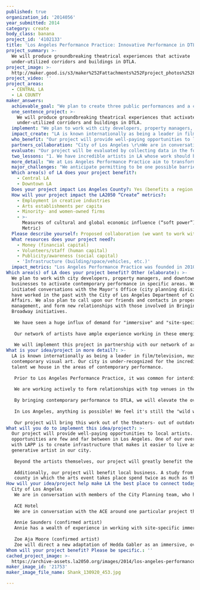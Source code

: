 ```yaml
---
published: true
organization_id: '2014056'
year_submitted: 2014
category: create
body_class: banana
project_id: '4102133'
title: 'Los Angeles Performance Practice: Innovative Performance in DTLA'
project_summary: >-
  We will produce groundbreaking theatrical experiences that activate
  under-utilized corridors and buildings in DTLA. 
project_image: >-
  http://maker.good.is/s3/maker%252Fattachments%252Fproject_photos%252Fimages%252F21753%252Fdisplay%252FShank_130920_453.jpg=c570x385
project_video: ''
project_areas:
  - CENTRAL LA
  - LA COUNTY
maker_answers:
  achievable_goal: "We plan to create three public performances and a culminating event for all three between November 2014 and September 2015.  We have produced site-specific work in the past, and it typically takes three to six months of planning and rehearsal before a project is ready for public performance.  \r\n\r\nTwo of the three projects have already embarked on the pre-production and development process, allowing us to act quickly in implementing at least one of the three projects early in the cycle.  \r\n\r\nOur general timeline for the project:\r\nOctober 2014:  \r\nConfirm venue for Project #1 with downtown developers\r\nHire performers & designers for Project #1\r\nRehearsals begin for Project #1\r\nDesign and build process for Project #1\r\n\r\nNovember 2014:\r\nPerformances for Project #1 in DTLA site\r\nReading & Design meetings for Project #2 at DTLA site\r\nHire Design team for Project #2\r\n\r\nDecember 2014: \r\nHire performers for Project #2\r\nWorkshop for Project #2\r\nConfirm lead artists for Project #3\r\n\r\nJanuary 2015: \r\nRehearsals for Project #2\r\nBuild and execute designs for Project #2\r\nInitial design meetings & readings for Project #3\r\n\r\nFebruary 2015:\r\nPerformances for Project #2\r\n\r\nMarch 2015:\r\nComplete development & pre-production for Project #3\r\n\r\nApril 2015:\r\nWorkshops & Design meetings for Project #3\r\n\r\nMay 2015:\r\nBegin planning for culminating project / LAX Festival\r\nRehearsals & Build for Project #3\r\n\r\nJune 2015:\r\nPerformances for Project #3\r\n\r\nJune-August, 2015:\r\nPlanning for culminating project\r\n\r\nSeptember 2015:\r\nCulminating Festival, highlighting all three projects\r\n\r\n"
  one_sentence_project: >-
    We will produce groundbreaking theatrical experiences that activate
    under-utilized corridors and buildings in DTLA. 
  implement: "We plan to work with city developers, property managers, and downtown businesses to activate contemporary performance in specific areas.  We have initiated conversations with the Mayor's Office (city planning division), and have worked in the past with the City of Los Angeles Department of Cultural Affairs.  We also plan to call upon our friends and contacts in property management, and form new relationships with those involved in Bringing Back Broadway initiatives.  \r\n\r\nWe have seen a huge influx of demand for \"immersive\" and \"site-specific\" performance in the past 2-5 years.  In New York, for example, some of the most successful performances have been in non-traditional sites- with 'Sleep No More' being the most dominant example.  Audiences are hungry for immersive experiences, and at the same time contemporary art with aesthetic integrity.  \r\n\r\nOur network of artists have ample experience working in these emerging forms- but producing at this scale can be expensive.  These performance experiences are often intended for intimate audiences, making it impossible to recoup costs through ticket sales alone.  Other companies have attempted this kind of work, but have been unable to pay artists a fair wage.  \r\n\r\nWe will implement this project in partnership with our network of artists, providing opportunities to emerging artists in Los Angeles, and relying on the strengths of artists who are already developing projects within this framework- but still seeking a venue and producing infrastructure. We will hire performers, directors, designers, visual artists, composers, and stage managers to execute the highest quality experience possible.   "
  impact_create: "LA is known internationally as being a leader in film/television, music, even contemporary visual art.  Our city is under-recognized for the incredible talent we house in the areas of contemporary performance.  \r\n\r\nPrior to Los Angeles Performance Practice, it was common for interdisciplinary artists working in performance to develop and present work outside of their home city.  LA artists were (and still are) presenting work at world-class venues in New York, Philadelphia, Minneapolis, Dallas, plus in Europe and Latin America.  But, sufficient opportunities were hard to come by in LA.  \r\n\r\nWe are working actively to form relationships with top venues in the city to promote the work of our local artists.  We have two premieres scheduled at REDCAT in the coming year, and are in our second year with the Bootleg Theater producing the Live Arts Exchange (LAX) Festival for contemporary work.  \r\n\r\nBy bringing contemporary performance to DTLA, we will elevate the overall perception of performance emerging out of Los Angeles, and will activate our local audiences and communities in celebration of our work.  \r\n\r\nIn Los Angeles, anything is possible!  We feel it's still the \"wild west\" of theater/dance/performance forms.  Because of this, it's the best place to innovate art itself- to tell stories about THIS MOMENT, using tools and technologies of the present day.  \r\n\r\nOur project will bring this work out of the theaters- out of outdated infrastructure- and into the streets.  We'll activate hotels, office buildings, parks, street corners, abandoned warehouses.  By relocated performance to a public space beyond the walls of the theater, we will encourage expanded creativity that will funnel into other industries in Los Angeles: film/tv, design, restaurants, hotels, etc.  "
  who_benefit: "Our project will provide well-paying opportunities to local artists.  These opportunities are few and far between in Los Angeles.  One of our overall goals with LAPP is to create infrastructure that makes it easier to live as a generative artist in our city.  \r\n\r\nBeyond the artists themselves, our project will greatly benefit the City of Los Angeles.  It is well known that bringing arts and culture to underdeveloped sectors of cities worldwide sparks city development.  We have seen this pattern re-occur several times in the country- and several times in Los Angeles.\r\n\r\nAdditionally, our project will benefit local business.  A study from Americans for the Arts found that \"Attendees at arts events spend $24.60 per person, per event, beyond the cost of admission on items such as meals, parking, and babysitters. Attendees who live outside the \r\ncounty in which the arts event takes place spend twice as much as their local counterparts ($39.96 vs. $17.42)—valuable revenue for local businesses and the community.   "
  partners_collaboration: "City of Los Angeles \r\nWe are in conversation with members of the City Planning team, who have expressed interest in working with us to identify projects that could be used as activating arts and cultural activities in under-utilized parts of the city.  Should we receive this funding, we will be able to offer the City our services in programming these unused areas.  \r\n\r\nACE Hotel\r\nWe are in conversation with the ACE around one particular project that would occur on Broadway as an immersive, overnight experience.  The success of this collaboration also hinges on funding.  The ACE has a built-in audience of local art-seekers, and we would be thrilled to work with them.  \r\n\r\nAnnie Saunders (confirmed artist)\r\nAnnie has a wealth of experience in working with site-specific immersive performances.  Her project 'The Day Shall Declare It' explores the concept of work, both what it means to us and what it does to us. The piece interrogates beliefs about working, work ethics, work/life balance and how these concepts infiltrate our relationships with others and ourselves.\r\n\r\nZoe Aja Moore (confirmed artist)\r\nZoe will direct a new adaptation of Hedda Gabler as an immersive, overnight experience. Hedda is a cry for a new radicalism – a woman in the midst of bourgeois culture struggles to break free from the repetition of history. By extending the classic play, Hedda Gabler, into an overnight event the play is adapted into a ritualistic experience that invites the audience to encounter the action of the performance through an intimate proscenium – the performers and audiences body rhythms of sleep and wakefulness align with each other, shifting the play from it’s traditional psychological profile into a united experience of the play’s universal themes. The extended duration of the play aerates the text, creating space for operatic expressions and intimate moments."
  evaluate: "Our project will be evaluated by collecting data in the following forms:\r\n\r\n1. Our box office data will be collected and computed.  Box office data will allow us to make estimates of economic impact using toolkits provided by Americans for the Arts.  \r\n\r\n2. Our box office data will be submitted to the LA Arts Census, which will provide metrics on our audience community- who they are, where they live, and how often they participate in other cultural activities.  \r\n\r\n3. Our budget and box office data will be reported through the Cultural Data Project, which will provide comparative reports between our annual activity and other organizations and projects around the country.  "
  two_lessons: "1. We have incredible artists in LA whose work should be seen by their own communities.  I have seen our city's top artists develop new work in residencies in New York, San Francisco, and everywhere in between, but not give a presentation or showing of the work in Los Angeles for 2-3 years at a time.  \r\n\r\nThese artists are incredible assets to our city, and we must make it affordable for them to create their work, and share it locally.  One of the leading factors that led to the founding of Los Angeles Performance Practice was a passion for creating opportunities and infrastructure for our top artists to develop new work in the city where they live.  \r\n\r\n2. Audiences are hungry for cultural experiences that immerse them in a new world.  Film, TV, and video games can only take us so far.  The new forms emerging in the performance world allow audience members to inhabit completely new environments, curated on a detail-specific level, where they can actually interact with story, characters, and their surroundings. This is beyond 3D entertainment- it is live performance.  \r\n\r\nI attended a conference on theater in the past three months that reminded me of this more than ever before.  Theater organizations are struggling to find new audiences.  This is because they are not programming new work.  Los Angeles has an opportunity to be on the front lines of cultural evolution- free from the restraints of the rules implemented by institutions that are decades old and held captive by outdated architecture.\r\n\r\nWe have the opportunity to truly create something new.  And, to create something that is meaningful to our current culture- work about topics that are current and relevant to the tenants of this century.  "
  more_detail: "We at Los Angeles Performance Practice aim to transform the cultural landscape of Los Angeles and beyond by contributing to a shared knowledge, resources, and conversational critique.  We produce groundbreaking theatrical experiences through innovative approaches to collaboration, technology, and social engagement.\r\n\r\nWith LA2050, we hope to create a series of performance events in Downtown LA, working with key partners to activate under-utilized streets, buildings, and public spaces to provide artists with increased opportunities to share work, and audiences with sought-after immersive performance experiences.  "
  major_challenges: "We anticipate permitting to be one possible barrier or challenge.  We have worked in the past with the LAPD, and have always researched city ordinances well in advance of any project that is set to take place in public space.  We will ensure we overcome any permitting barriers by planning well in advance, and seeking advice from our friends at Grand Park, who have produced a series of very large performance events in Downtown LA.  \r\n\r\nWe also anticipate communications to be a challenge.  It is important to us that we reach out to artists and audience members who may have an interest in the project, who fall outside of our existing networks.  We plan to implement a comprehensive communications strategy, including plans to effectively use our social media toolkit.  We will also engage the press through our publicity partner Pazos Media, to ensure we are casting a wide net for audiences and artists in the LA area.  \r\n"
  Which area(s) of LA does your project benefit?:
    - Central LA
    - Downtown LA
  Does your project impact Los Angeles County?: Yes (benefits a region of LA County)
  How will your project impact the LA2050 “Create” metrics?:
    - Employment in creative industries
    - Arts establishments per capita
    - Minority- and women-owned firms
    - >-
      Measures of cultural and global economic influence (“soft power”) (Dream
      Metric)
  Please describe yourself: Proposed collaboration (we want to work with partners!)
  What resources does your project need?:
    - Money (financial capital)
    - Volunteers/staff (human capital)
    - Publicity/awareness (social capital)
    - 'Infrastructure (building/space/vehicles, etc.)'
  impact_metrics: "Los Angeles Performance Practice was founded in 2010 by Miranda Wright.  We are a woman-owned firm, and support the work of female and minority artists. \r\n\r\nWe specialize in international collaboration, and are always looking for ways to \"export\" LA culture, in addition to bringing international artists to our city.  \r\n\r\nWe pay artists above union standards for performances, and strive to form partnerships with local businesses whenever possible to have positive cultural and economic impacts in the community. "
Which area(s) of LA does your project benefit? Other (elaborate): >-
  We plan to work with city developers, property managers, and downtown
  businesses to activate contemporary performance in specific areas. We have
  initiated conversations with the Mayor's Office (city planning division), and
  have worked in the past with the City of Los Angeles Department of Cultural
  Affairs. We also plan to call upon our friends and contacts in property
  management, and form new relationships with those involved in Bringing Back
  Broadway initiatives. 
   
   We have seen a huge influx of demand for "immersive" and "site-specific" performance in the past 2-5 years. In New York, for example, some of the most successful performances have been in non-traditional sites- with 'Sleep No More' being the most dominant example. Audiences are hungry for immersive experiences, and at the same time contemporary art with aesthetic integrity. 
   
   Our network of artists have ample experience working in these emerging forms- but producing at this scale can be expensive. These performance experiences are often intended for intimate audiences, making it impossible to recoup costs through ticket sales alone. Other companies have attempted this kind of work, but have been unable to pay artists a fair wage. 
   
   We will implement this project in partnership with our network of artists, providing opportunities to emerging artists in Los Angeles, and relying on the strengths of artists who are already developing projects within this framework- but still seeking a venue and producing infrastructure. We will hire performers, directors, designers, visual artists, composers, and stage managers to execute the highest quality experience possible.
What is your idea/project in more detail?: >-
  LA is known internationally as being a leader in film/television, music, even
  contemporary visual art. Our city is under-recognized for the incredible
  talent we house in the areas of contemporary performance. 
   
   Prior to Los Angeles Performance Practice, it was common for interdisciplinary artists working in performance to develop and present work outside of their home city. LA artists were (and still are) presenting work at world-class venues in New York, Philadelphia, Minneapolis, Dallas, plus in Europe and Latin America. But, sufficient opportunities were hard to come by in LA. 
   
   We are working actively to form relationships with top venues in the city to promote the work of our local artists. We have two premieres scheduled at REDCAT in the coming year, and are in our second year with the Bootleg Theater producing the Live Arts Exchange (LAX) Festival for contemporary work. 
   
   By bringing contemporary performance to DTLA, we will elevate the overall perception of performance emerging out of Los Angeles, and will activate our local audiences and communities in celebration of our work. 
   
   In Los Angeles, anything is possible! We feel it's still the "wild west" of theater/dance/performance forms. Because of this, it's the best place to innovate art itself- to tell stories about THIS MOMENT, using tools and technologies of the present day. 
   
   Our project will bring this work out of the theaters- out of outdated infrastructure- and into the streets. We'll activate hotels, office buildings, parks, street corners, abandoned warehouses. By relocated performance to a public space beyond the walls of the theater, we will encourage expanded creativity that will funnel into other industries in Los Angeles: film/tv, design, restaurants, hotels, etc.
What will you do to implement this idea/project?: >-
  Our project will provide well-paying opportunities to local artists. These
  opportunities are few and far between in Los Angeles. One of our overall goals
  with LAPP is to create infrastructure that makes it easier to live as a
  generative artist in our city. 
   
   Beyond the artists themselves, our project will greatly benefit the City of Los Angeles. It is well known that bringing arts and culture to underdeveloped sectors of cities worldwide sparks city development. We have seen this pattern re-occur several times in the country- and several times in Los Angeles.
   
   Additionally, our project will benefit local business. A study from Americans for the Arts found that "Attendees at arts events spend $24.60 per person, per event, beyond the cost of admission on items such as meals, parking, and babysitters. Attendees who live outside the 
   county in which the arts event takes place spend twice as much as their local counterparts ($39.96 vs. $17.42)—valuable revenue for local businesses and the community.
How will your idea/project help make LA the best place to connect today? In LA2050?: |-
  City of Los Angeles 
   We are in conversation with members of the City Planning team, who have expressed interest in working with us to identify projects that could be used as activating arts and cultural activities in under-utilized parts of the city. Should we receive this funding, we will be able to offer the City our services in programming these unused areas. 
   
   ACE Hotel
   We are in conversation with the ACE around one particular project that would occur on Broadway as an immersive, overnight experience. The success of this collaboration also hinges on funding. The ACE has a built-in audience of local art-seekers, and we would be thrilled to work with them. 
   
   Annie Saunders (confirmed artist)
   Annie has a wealth of experience in working with site-specific immersive performances. Her project 'The Day Shall Declare It' explores the concept of work, both what it means to us and what it does to us. The piece interrogates beliefs about working, work ethics, work/life balance and how these concepts infiltrate our relationships with others and ourselves.
   
   Zoe Aja Moore (confirmed artist)
   Zoe will direct a new adaptation of Hedda Gabler as an immersive, overnight experience. Hedda is a cry for a new radicalism – a woman in the midst of bourgeois culture struggles to break free from the repetition of history. By extending the classic play, Hedda Gabler, into an overnight event the play is adapted into a ritualistic experience that invites the audience to encounter the action of the performance through an intimate proscenium – the performers and audiences body rhythms of sleep and wakefulness align with each other, shifting the play from it’s traditional psychological profile into a united experience of the play’s universal themes. The extended duration of the play aerates the text, creating space for operatic expressions and intimate moments.
Whom will your project benefit? Please be specific.: ''
cached_project_image: >-
  https://archive-assets.la2050.org/images/2014/los-angeles-performance-practice-innovative-performance-in-dtla/maker.good.is/s3/maker%252Fattachments%252Fproject_photos%252Fimages%252F21753%252Fdisplay%252FShank_130920_453.jpg=c570x385.jpg
maker_image_id: '21753'
maker_image_file_name: Shank_130920_453.jpg

---
```

